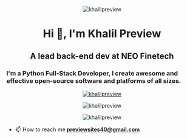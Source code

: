 <p align="center"> <img src="https://komarev.com/ghpvc/?username=khalilpreview" alt="khalilpreview" /> </p>
<h1 align="center">Hi 👋, I'm Khalil Preview</h1>
<h2 align="center">A lead back-end dev at NEO Finetech</h3>

<h3> I'm a Python Full-Stack Developer, I create awesome and effective open-source software and platforms of all sizes. </h2>

<p align="center"> <a href="https://github.com/ryo-ma/github-profile-trophy"><img src="https://github-profile-trophy.vercel.app/?username=khalilpreview&theme=juicyfresh" alt="khalilpreview" /></a> </p>

<p align="center"><img align="center" src=https://github-readme-stats.vercel.app/api?username=khalilpreview&show_icons=true&theme=chartreuse-dark&count_private=true alt="khalilpreview" /></p>

<p  align="center"><img align="center" src="https://github-readme-stats.vercel.app/api/top-langs?username=khalilpreview&&theme=chartreuse-dark&show_icons=true&locale=en&layout=compact" alt="khalilpreview" /></p>

- 📫 How to reach me **previewsites40@gmail.com**



  

